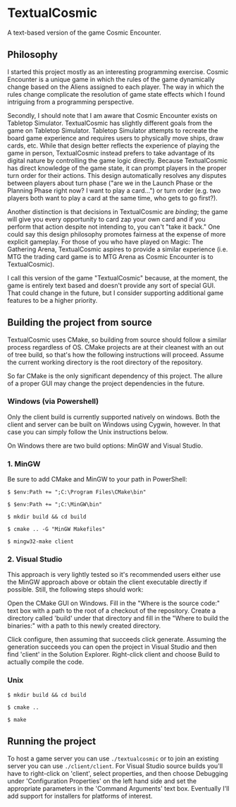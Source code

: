 # TextualCosmic
A text-based version of the game Cosmic Encounter.

## Philosophy

I started this project mostly as an interesting programming exercise. Cosmic Encounter is a unique game in which the rules of the game dynamically change based on the Aliens assigned to each player. The way in which the rules change complicate the resolution of game state effects which I found intriguing from a programming perspective.

Secondly, I should note that I am aware that Cosmic Encounter exists on Tabletop Simulator. TextualCosmic has slightly different goals from the game on Tabletop Simulator. Tabletop Simulator attempts to recreate the board game experience and requires users to physically move ships, draw cards, etc. While that design better reflects the experience of playing the game in person, TextualCosmic instead prefers to take advantage of its digital nature by controlling the game logic directly. Because TextualCosmic has direct knowledge of the game state, it can prompt players in the proper turn order for their actions. This design automatically resolves any disputes between players about turn phase ("are we in the Launch Phase or the Planning Phase right now? I want to play a card...") or turn order (e.g. two players both want to play a card at the same time, who gets to go first?).

Another distinction is that decisions in TextualCosmic are *binding*; the game will give you every opportunity to card zap your own card and if you perform that action despite not intending to, you can't "take it back." One could say this design philosophy promotes fairness at the expense of more explicit gameplay. For those of you who have played on Magic: The Gathering Arena, TextualCosmic aspires to provide a similar experience (i.e. MTG the trading card game is to MTG Arena as Cosmic Encounter is to TextualCosmic).

I call this version of the game "TextualCosmic" because, at the moment, the game is entirely text based and doesn't provide any sort of special GUI. That could change in the future, but I consider supporting additional game features to be a higher priority.

## Building the project from source

TextualCosmic uses CMake, so building from source should follow a similar process regardless of OS. CMake projects are at their cleanest with an out of tree build, so that's how the following instructions will proceed. Assume the current working directory is the root directory of the repository.

So far CMake is the only significant dependency of this project. The allure of a proper GUI may change the project dependencies in the future.

### Windows (via Powershell)

Only the client build is currently supported natively on windows. Both the client and server can be built on Windows using Cygwin, however. In that case you can simply follow the Unix instructions below.

On Windows there are two build options: MinGW and Visual Studio. 

### 1. MinGW

Be sure to add CMake and MinGW to your path in PowerShell:

`$ $env:Path += ";C:\Program Files\CMake\bin"`

`$ $env:Path += ";C:\MinGW\bin"`

`$ mkdir build && cd build`

`$ cmake .. -G "MinGW Makefiles"`

`$ mingw32-make client`

### 2. Visual Studio

This approach is very lightly tested so it's recommended users either use the MinGW approach above or obtain the client executable directly if possible. Still, the following steps should work:

Open the CMake GUI on Windows. Fill in the "Where is the source code:" text box with a path to the root of a checkout of the repository. Create a directory called 'build' under that directory and fill in the "Where to build the binaries:" with a path to this newly created directory.

Click configure, then assuming that succeeds click generate. Assuming the generation succeeds you can open the project in Visual Studio and then find 'client' in the Solution Explorer. Right-click client and choose Build to actually compile the code.

### Unix

`$ mkdir build && cd build`

`$ cmake ..`

`$ make`

## Running the project

To host a game server you can use `./textualcosmic` or to join an existing server you can use `./client/client`. For Visual Studio source builds you'll have to right-click on 'client', select properties, and then choose Debugging under 'Configuration Properties' on the left hand side and set the appropriate parameters in the 'Command Arguments' text box. Eventually I'll add support for installers for platforms of interest.
